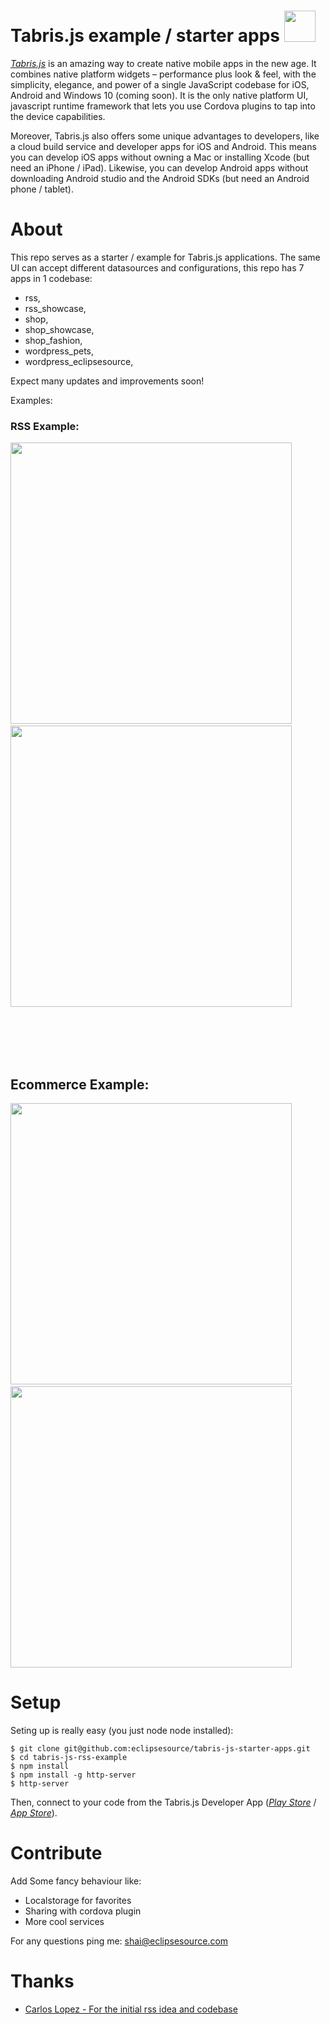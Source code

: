 # Tabris.js example / starter apps <img src="https://cloud.githubusercontent.com/assets/3126207/13706805/53a625ee-e7af-11e5-8784-cfe48c6e0970.png" width="50"/>

 
[*Tabris.js*](https://tabrisjs.com) is an amazing way to create native mobile apps in the new age. It combines native platform widgets – performance plus look & feel, with the simplicity, elegance, and power of a single JavaScript codebase for iOS, Android and Windows 10 (coming soon). It is the only native platform UI, javascript runtime framework that lets you use Cordova plugins to tap into the device capabilities.

Moreover, Tabris.js also offers some unique advantages to developers, like a cloud build service and developer apps for iOS and Android. This means you can develop iOS apps without owning a Mac or installing Xcode (but need an iPhone / iPad). Likewise, you can develop Android apps without downloading Android studio and the Android SDKs (but need an Android phone / tablet).

# About

This repo serves as a starter / example for Tabris.js applications. 
The same UI can accept different datasources and configurations, this repo has 7 apps in 1 codebase:

*  rss,
*  rss_showcase,
*  shop,
*  shop_showcase,
*  shop_fashion,
*  wordpress_pets,
*  wordpress_eclipsesource,

Expect many updates and improvements soon!

Examples:

<p>
  <h3>RSS Example:</h3>
  <img src="https://cloud.githubusercontent.com/assets/3126207/13744360/f4933fae-e9ef-11e5-8ba4-08ce0a3295da.gif" height="450"/>  &nbsp;&nbsp;&nbsp;&nbsp;&nbsp;  <img src="https://cloud.githubusercontent.com/assets/3126207/13710436/29f065a8-e7c2-11e5-9ece-f57242378ebe.gif" height="450"/>
  
  
  <br/><br/><br/><br/>
  
  <h2>Ecommerce Example:</h3>
  <img src="https://cloud.githubusercontent.com/assets/3126207/13705259/b9d0849c-e7a8-11e5-9d35-bd7743fd02fc.gif" height="450"/>  &nbsp;&nbsp;&nbsp;&nbsp;&nbsp;  <img src="https://cloud.githubusercontent.com/assets/3126207/13710436/29f065a8-e7c2-11e5-9ece-f57242378ebe.gif" height="450"/>
  
  
</p>

# Setup
Seting up is really easy (you just node node installed):

```shell
$ git clone git@github.com:eclipsesource/tabris-js-starter-apps.git
$ cd tabris-js-rss-example
$ npm install
$ npm install -g http-server
$ http-server
```

Then, connect to your code from the Tabris.js Developer App ([*Play Store*](https://play.google.com/store/apps/details?id=com.eclipsesource.tabris.js) / [*App Store*](https://itunes.apple.com/us/app/tabris.js/id939600018?ls=1&mt=8)).


# Contribute
Add Some fancy behaviour like:
* Localstorage for favorites
* Sharing with cordova plugin
* More cool services

For any questions ping me: shai@eclipsesource.com

# Thanks

- [Carlos Lopez - For the initial rss idea and codebase](https://github.com/carloslopez1990/tabrisjs-rss-reader-example)
